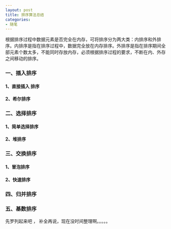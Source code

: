 ```yaml
---
layout: post
title: 排序算法总结
categories:
- 随笔
---
```


<div class="message">
	根据排序过程中数据元素是否完全在内存，可将排序分为两大类：内排序和外排序。内排序是指在排序过程中，数据完全放在内存排序。外排序是指在排序期间全部元素个数太多，不能同时存放内存，必须根据排序过程的要求，不断在内、外存之间移动的排序。
</div>

### 一、插入排序

#### 1、直接插入 排序
#### 2、希尔排序

### 二、选择排序
#### 1、简单选择排序
#### 2、堆排序

### 三、交换排序
#### 1、冒泡排序
#### 2、快速排序

### 四、归并排序

### 五、基数排序


先罗列起来吧  ， 补全再说，现在没时间整理啊。。。。。
